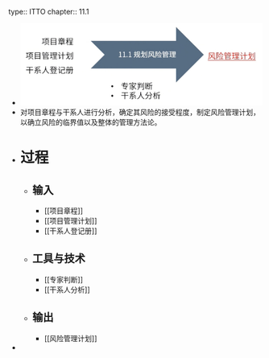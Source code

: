 type:: ITTO
chapter:: 11.1

- ![image.png](../assets/image_1747894194504_0.png)
- 对项目章程与干系人进行分析，确定其风险的接受程度，制定风险管理计划，以确立风险的临界值以及整体的管理方法论。
- # 过程
	- ## 输入
		- [[项目章程]]
		- [[项目管理计划]]
		- [[干系人登记册]]
	- ## 工具与技术
		- [[专家判断]]
		- [[干系人分析]]
	- ## 输出
		- [[风险管理计划]]
-